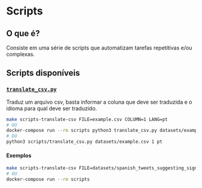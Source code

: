 # Scripts

## O que é?

Consiste em uma série de scripts que automatizam tarefas repetitivas e/ou complexas.

## Scripts disponíveis

### [**`translate_csv.py`**](./translate_csv.py)
Traduz um arquivo csv, basta informar a coluna que deve ser traduzida e o idioma para qual deve ser traduzido.

```bash
make scripts-translate-csv FILE=example.csv COLUMN=1 LANG=pt
# OU
docker-compose run --rm scripts python3 translate_csv.py datasets/example.csv 2 p
# OU
python3 scripts/translate_csv.py datasets/example.csv 1 pt
```

#### Exemplos

```bash
make scripts-translate-csv FILE=datasets/spanish_tweets_suggesting_signs_of_depression_v1.csv COLUMN=2 LANG=pt
# OU
docker-compose run --rm scripts 

```
